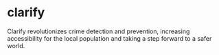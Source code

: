# clarify
Clarify revolutionizes crime detection and prevention, increasing accessibility for the local population and taking a step forward to a safer world.
